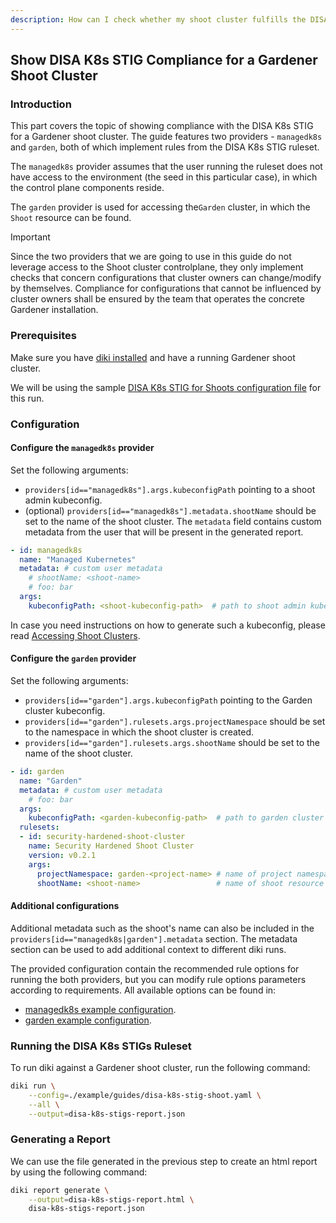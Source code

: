```yaml
---
description: How can I check whether my shoot cluster fulfills the DISA STIG security requirements?
---
```


## Show DISA K8s STIG Compliance for a Gardener Shoot Cluster

### Introduction

This part covers the topic of showing compliance with the DISA K8s STIG for a Gardener shoot cluster. The guide features two providers - `managedk8s` and `garden`, both of which implement rules from the DISA K8s STIG ruleset.

The `managedk8s` provider assumes that the user running the ruleset does not have access to the environment (the seed in this particular case), in which the control plane components reside.

The `garden` provider is used for accessing the`Garden` cluster, in which the `Shoot` resource can be found.

> [!IMPORTANT]
> Since the two providers that we are going to use in this guide do not leverage access to the Shoot cluster controlplane,
> they only implement checks that concern configurations that cluster owners can change/modify by themselves.
> Compliance for configurations that cannot be influenced by cluster owners shall be ensured by the team that operates the concrete Gardener installation.

### Prerequisites

Make sure you have [diki installed](../../README.md#Installation) and have a running Gardener shoot cluster.

We will be using the sample [DISA K8s STIG for Shoots configuration file](../../example/guides/disa-k8s-stig-shoot.yaml) for this run.

### Configuration

#### Configure the `managedk8s` provider

Set the following arguments:
- `providers[id=="managedk8s"].args.kubeconfigPath` pointing to a shoot admin kubeconfig.
- (optional) `providers[id=="managedk8s"].metadata.shootName` should be set to the name of the shoot cluster. The `metadata` field contains custom metadata from the user that will be present in the generated report.

``` yaml
- id: managedk8s
  name: "Managed Kubernetes"
  metadata: # custom user metadata
    # shootName: <shoot-name>
    # foo: bar
  args:
    kubeconfigPath: <shoot-kubeconfig-path>  # path to shoot admin kubeconfig
```

In case you need instructions on how to generate such a kubeconfig, please read [Accessing Shoot Clusters](https://github.com/gardener/gardener/blob/master/docs/usage/shoot/shoot_access.md).

#### Configure the `garden` provider

Set the following arguments:
- `providers[id=="garden"].args.kubeconfigPath` pointing to the Garden cluster kubeconfig.
- `providers[id=="garden"].rulesets.args.projectNamespace` should be set to the namespace in which the shoot cluster is created.
- `providers[id=="garden"].rulesets.args.shootName` should be set to the name of the shoot cluster.

``` yaml
- id: garden
  name: "Garden"
  metadata: # custom user metadata
    # foo: bar
  args:
    kubeconfigPath: <garden-kubeconfig-path>  # path to garden cluster kubeconfig
  rulesets:
  - id: security-hardened-shoot-cluster
    name: Security Hardened Shoot Cluster
    version: v0.2.1
    args:
      projectNamespace: garden-<project-name> # name of project namespace containing the shoot resource to be tested
      shootName: <shoot-name>                 # name of shoot resource to be tested
```

#### Additional configurations

Additional metadata such as the shoot's name can also be included in the `providers[id=="managedk8s|garden"].metadata` section. The metadata section can be used to add additional context to different diki runs.

The provided configuration contain the recommended rule options for running the both providers, but you can modify rule options parameters according to requirements. All available options can be found in:
- [managedk8s example configuration](../../example/config/managedk8s.yaml).
- [garden example configuration](../../example/config/garden.yaml).

### Running the DISA K8s STIGs Ruleset

To run diki against a Gardener shoot cluster, run the following command:

```bash
diki run \
    --config=./example/guides/disa-k8s-stig-shoot.yaml \
    --all \
    --output=disa-k8s-stigs-report.json
```

### Generating a Report

We can use the file generated in the previous step to create an html report by using the following command:

```bash
diki report generate \
    --output=disa-k8s-stigs-report.html \
    disa-k8s-stigs-report.json
```
